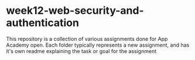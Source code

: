 # week12-web-security-and-authentication
This repository is a collection of various assignments done for App Academy open. Each folder typically represents a new assignment, and has it's own readme explaining the task or goal for the assignment
